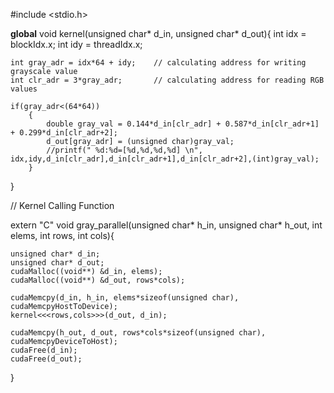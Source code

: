 #include <stdio.h>

__global__ void kernel(unsigned char* d_in, unsigned char* d_out){
    int idx = blockIdx.x;
	int idy = threadIdx.x;
	
	int gray_adr = idx*64 + idy;    // calculating address for writing grayscale value
	int clr_adr = 3*gray_adr;       // calculating address for reading RGB values

	if(gray_adr<(64*64))
		{
			double gray_val = 0.144*d_in[clr_adr] + 0.587*d_in[clr_adr+1] + 0.299*d_in[clr_adr+2];
			d_out[gray_adr] = (unsigned char)gray_val;
			//printf(" %d:%d=[%d,%d,%d,%d] \n", idx,idy,d_in[clr_adr],d_in[clr_adr+1],d_in[clr_adr+2],(int)gray_val);
		}
}

//   Kernel Calling Function

extern "C" void gray_parallel(unsigned char* h_in, unsigned char* h_out, int elems, int rows, int cols){

	unsigned char* d_in;
	unsigned char* d_out;
	cudaMalloc((void**) &d_in, elems);
	cudaMalloc((void**) &d_out, rows*cols);
	
	cudaMemcpy(d_in, h_in, elems*sizeof(unsigned char), cudaMemcpyHostToDevice);
    kernel<<<rows,cols>>>(d_out, d_in);

	cudaMemcpy(h_out, d_out, rows*cols*sizeof(unsigned char), cudaMemcpyDeviceToHost);
	cudaFree(d_in);
	cudaFree(d_out);
}
